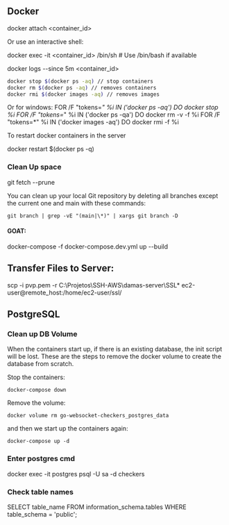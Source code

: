 ## Docker

docker attach <container_id>

Or use an interactive shell:

docker exec -it <container_id> /bin/sh  # Use /bin/bash if available


docker logs --since 5m <container_id>

```bash
docker stop $(docker ps -aq) // stop containers
docker rm $(docker ps -aq) // removes containers
docker rmi $(docker images -aq) // removes images
```

Or for windows:
FOR /F "tokens=*" %i IN ('docker ps -aq') DO docker stop %i
FOR /F "tokens=*" %i IN ('docker ps -qa') DO docker rm -v -f %i
FOR /F "tokens=*" %i IN ('docker images -aq') DO docker rmi -f %i 


To restart docker containers in the server 

docker restart $(docker ps -q)


### Clean Up space

git fetch --prune


You can clean up your local Git repository by deleting all branches except the current one and main with these commands:

    git branch | grep -vE "(main|\*)" | xargs git branch -D


#### GOAT:

docker-compose -f docker-compose.dev.yml up --build



## Transfer Files to Server:

scp -i pvp.pem -r C:\Projetos\SSH-AWS\damas-server\SSL\* ec2-user@remote_host:/home/ec2-user/ssl/



## PostgreSQL

### Clean up DB Volume
When the containers start up, if there is an existing database, the init script will be lost.
These are the steps to remove the docker volume to create the database from scratch.

Stop the containers:

```
docker-compose down
```

Remove the volume:

```
docker volume rm go-websocket-checkers_postgres_data
```

and then we start up the containers again:

```
docker-compose up -d
```


### Enter postgres cmd

docker exec -it postgres psql -U sa -d checkers

### Check table names

SELECT table_name FROM information_schema.tables WHERE table_schema = 'public';